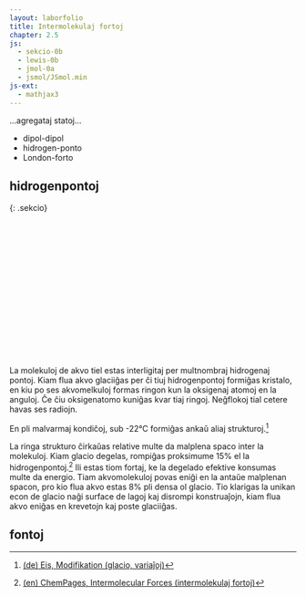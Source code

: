 ```yaml
---
layout: laborfolio
title: Intermolekulaj fortoj
chapter: 2.5
js:
  - sekcio-0b 
  - lewis-0b
  - jmol-0a
  - jsmol/JSmol.min
js-ext:
  - mathjax3
---
```



<script>
  window.onload = () => { 
    Sekcio.aranĝo(); 
    svg_fortoj();
  }
</script>

...agregataj statoj...

- dipol-dipol
- hidrogen-ponto
- London-forto

<!-- kp.
https://www2.chem.wisc.edu/deptfiles/genchem/netorial/rottosen/tutorial/modules/intermolecular_forces/02imf/imf3.htm

The especially strong intermolecular forces in ethanol are a result of a special class of dipole-dipole forces called hydrogen bonds. This term is misleading since it does not describe an actual bond. A hydrogen bond is the attraction between a hydrogen bonded to a highly electronegative atom and a lone electron pair on a fluorine, oxygen, or nitrogen atom. Because the hydrogen atom is very small, the partial positive charge that occurs because of the polarity of the bond between hydrogen and a very electronegative atom is concentrated in a very small volume. This allows the positive charge to come very close to a lone electron pair on an adjacent molecule and form an especially strong dipole-dipole force.

-->

## hidrogenpontoj
{: .sekcio}

<!--
$$\ce{F−H \bond{~} :F}$$ (161.5 kJ/mol or 38.6 kcal/mol), illustrated uniquely by HF2−, bifluoride

$$\ce{O−H \bond{~} :N}$$ (29 kJ/mol or 6.9 kcal/mol), illustrated water-ammonia

$$\ce{O−H \bond{~} :O}$$ (21 kJ/mol or 5.0 kcal/mol), illustrated water-water, alcohol-alcohol

$$\ce{N−H \bond{~} :N}$$ (13 kJ/mol or 3.1 kcal/mol), illustrated by ammonia-ammonia

$$\ce{N−H \bond{~} :O}$$ (8 kJ/mol or 1.9 kcal/mol), illustrated water-amide
-->

<script>
  function svg_fortoj() {
    svg = document.getElementById("fortoj");
    lewis = new Lewis(svg);

    const H2O_1 = [["O^δ-",">--::[0,105,80,80]"],["H^δ+","< h"],["H^δ+","",1,105]];
    const H2O_2 = [["O^δ-",">K-::[-30,100,110,85]"],["H^δ+","",1,105-37],["H^δ+","",1,-30]];
    //const H2O_2 = [["O",">--::[-52,105,85,85]"],["H","",1,-52],["H","",1,52]];

    lewis.molekulo(H2O_1);
    const a2 = lewis.molekulo(H2O_2);
    a2.setAttribute("transform","translate(42 0)");
    //lewis.molekulo(H2O_2);
    
  }
</script>

<style>
/*
  svg {
    stroke-width: 0px;
    background-color: lightblue;
  }
  */

  /* koloroj vd. http://jmol.sourceforge.net/jscolors/#color_H ... */

  g.H * {
    fill: #777777;
  }

  g.O * {
    fill: #FF0D0D;
  }

  g.N * {
    fill: #3050F8;
  }

  g.C * {
    fill: #222222;
  }

  text {
      font-family: helvetica, sans-serif;
      /*
      stroke: black;
      stroke-width: 0.2px;
      */
      font-size: 8px; /* iom pli malgranda ol kutima 10px pro aldono de ŝargoj! */
      text-anchor: middle;
      dominant-baseline: central;
  }
  tspan.sup {
    font-size: 4px;
    font-weight: bold;
  }
  circle {
      fill: black;
  }
  line {
      stroke: black;
      stroke-width: .6;
  }
  line.hponto {
      stroke: black;
      stroke-linecap: round;
      stroke-dasharray: .2,1.8;
      stroke-width: .6;
  }
  path.kojno_plena {
    stroke: black;
    stroke-linecap: round;
    stroke-width: .4;
    fill: black;
  }
</style>


<svg id="fortoj"
    version="1.1" 
    xmlns="http://www.w3.org/2000/svg" 
    xmlns:xlink="http://www.w3.org/1999/xlink" width="480" height="240" viewBox="-30 -30 120 60">  
</svg>

La molekuloj de akvo tiel estas interligitaj per multnombraj hidrogenaj pontoj. Kiam flua akvo glaciiĝas per ĉi tiuj hidrogenpontoj formiĝas kristalo, en kiu po ses akvomelkuloj formas ringon kun la oksigenaj atomoj en la anguloj. Ĉe ĉiu oksigenatomo kuniĝas kvar tiaj ringoj. Neĝflokoj tial cetere havas ses radiojn. 

En pli malvarmaj kondiĉoj, sub -22°C formiĝas ankaŭ aliaj strukturoj.[^W1]

La ringa strukturo ĉirkaŭas relative multe da malplena spaco inter la molekuloj. Kiam glacio degelas, rompiĝas proksimume 15% el la hidrogenpontoj.[^N1] Ili estas tiom fortaj, ke la degelado efektive konsumas multe da energio. Tiam akvomolekuloj povas eniĝi en la antaŭe malplenan spacon, pro kio flua akvo estas 8% pli densa ol glacio. Tio klarigas la unikan econ de glacio naĝi surface de lagoj kaj disrompi konstruaĵojn, kiam flua akvo eniĝas en krevetojn kaj poste glaciiĝas. 

<!-- DEZIRO: modelo, kiu montrus por diversaj temperautroj/premoj/fazoj, kiel akvo
aspektas en molekula skalo -->

<div id="jmol_glacio">
<script type="text/javascript">
  Jmol._isAsync = true;
  jmol_kesto("jmol_glacio",
    "inc/glacio.pdb",
    600,600,
    (app) => { Jmol.script(app,
      'set antialiasDisplay ON; calculate hbonds;'
    )}
  );
</script>
</div>


## fontoj

[^W1]: [(de) Eis, Modifikation (glacio, variaĵoj)](https://de.wikipedia.org/wiki/Eis#Modifikationen)
[^N1]: [(en) 	ChemPages, Intermolecular Forces (intermolekulaj fortoj)](https://www2.chem.wisc.edu/deptfiles/genchem/netorial/rottosen/tutorial/modules/intermolecular_forces/02imf/imf3.htm)